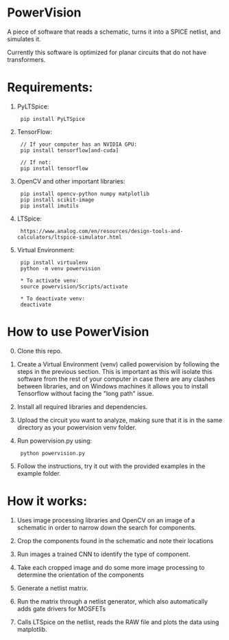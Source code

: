 # PowerVision

A piece of software that reads a schematic, turns it into a SPICE netlist, and simulates it.

Currently this software is optimized for planar circuits that do not have transformers.


# Requirements:

1. PyLTSpice:

        pip install PyLTSpice

2. TensorFlow: 

        // If your computer has an NVIDIA GPU:
        pip install tensorflow[and-cuda]

        // If not:
        pip install tensorflow

3. OpenCV and other important libraries:

        pip install opencv-python numpy matplotlib
        pip install scikit-image
        pip install imutils

4. LTSpice:

        https://www.analog.com/en/resources/design-tools-and-calculators/ltspice-simulator.html

5. Virtual Environment:

        pip install virtualenv
        python -m venv powervision

        * To activate venv:
        source powervision/Scripts/activate

        * To deactivate venv:
        deactivate


# How to use PowerVision

0. Clone this repo.

1. Create a Virtual Environment (venv) called powervision by following the steps in the previous section. This is important as this will isolate this software from the rest of your computer in case there are any clashes between libraries, and on Windows machines it allows you to install Tensorflow without facing the "long path" issue.

2. Install all required libraries and dependencies.

3. Upload the circuit you want to analyze, making sure that it is in the same directory as your powervision venv folder.

4. Run powervision.py using:

        python powervision.py

5. Follow the instructions, try it out with the provided examples in the example folder.


# How it works:

1. Uses image processing libraries and OpenCV on an image of a schematic in order to narrow down the search for components.

2. Crop the components found in the schematic and note their locations

3. Run images a trained CNN to identify the type of component.

4. Take each cropped image and do some more image processing to determine the orientation of the components

5. Generate a netlist matrix.

6. Run the matrix through a netlist generator, which also automatically adds gate drivers for MOSFETs

7. Calls LTSpice on the netlist, reads the RAW file and plots the data using matplotlib.
